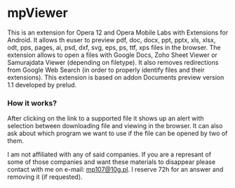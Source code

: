 # mpViewer
This is an extension for Opera 12 and Opera Mobile Labs with Extensions for Android.
It allows th euser to preview pdf, doc, docx, ppt, pptx, xls, xlsx, odt, pps, pages, ai, psd, dxf, svg, eps, ps, ttf, xps files in the browser.
The extension allows to open a files with Google Docs, Zoho Sheet Viewer or Samurajdata Viewer (depending on filetype).
It also removes redirections from Google Web Search (in order to properly identify files and their extensions).
This extension is based on addon Documents preview version 1.1 developed by prelud. 
### How it works?
After clicking on the link to a supported file it shows up an alert with selection between downloading file and viewing in the browser. It can also ask about which program we want to use if the file can be opened by two of them.


I am not affiliated with any of said companies.
If you are a represant of some of those companies and want these materials to disappear please contact with me on e-mail: mp107@10g.pl. I reserve 72h for an answer and removing it (if requested).
